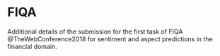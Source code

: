 # FIQA
Additional details of the submission for the first task of FIQA @TheWebConference2018 for sentiment and aspect predictions in the financial domain.
